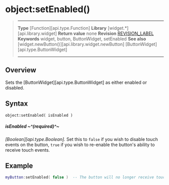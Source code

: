 # object:setEnabled()

> --------------------- ------------------------------------------------------------------------------------------
> __Type__              [Function][api.type.Function]
> __Library__           [widget.*][api.library.widget]
> __Return value__      none
> __Revision__          [REVISION_LABEL](REVISION_URL)
> __Keywords__          widget, button, ButtonWidget, setEnabled
> __See also__          [widget.newButton()][api.library.widget.newButton]
>						[ButtonWidget][api.type.ButtonWidget]
> --------------------- ------------------------------------------------------------------------------------------


## Overview

Sets the [ButtonWidget][api.type.ButtonWidget] as either enabled or disabled.


## Syntax

	object:setEnabled( isEnabled )

##### isEnabled ~^(required)^~
_[Boolean][api.type.Boolean]._ Set this to `false` if you wish to disable touch events on the button, `true` if you wish to re-enable the button's ability to receive touch events.

## Example

``````lua
myButton:setEnabled( false )  -- The button will no longer receive touch events.
``````
